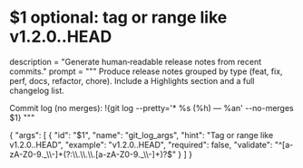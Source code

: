 # $1 optional: tag or range like v1.2.0..HEAD
description = "Generate human‑readable release notes from recent commits."
prompt = """
Produce release notes grouped by type (feat, fix, perf, docs, refactor, chore). Include a Highlights section and a full changelog list.


Commit log (no merges):
!{git log --pretty='* %s (%h) — %an' --no-merges $1}
"""

{
  "args": [
    {
      "id": "$1",
      "name": "git_log_args",
      "hint": "Tag or range like v1.2.0..HEAD",
      "example": "v1.2.0..HEAD",
      "required": false,
      "validate": "^[a-zA-Z0-9._\\-]+(?:\\.\\.\\.[a-zA-Z0-9._\\-]+)?$"
    }
  ]
}
